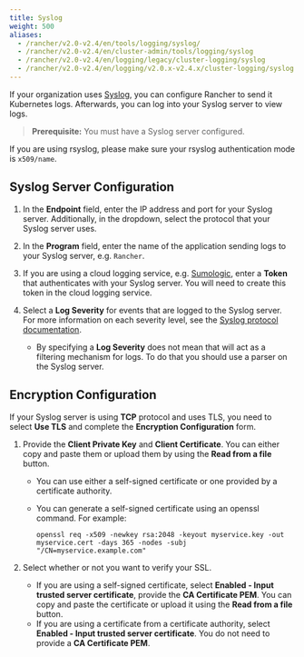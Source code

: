 ```yaml
---
title: Syslog
weight: 500
aliases:
  - /rancher/v2.0-v2.4/en/tools/logging/syslog/
  - /rancher/v2.0-v2.4/en/cluster-admin/tools/logging/syslog
  - /rancher/v2.0-v2.4/en/logging/legacy/cluster-logging/syslog
  - /rancher/v2.0-v2.4/en/logging/v2.0.x-v2.4.x/cluster-logging/syslog
---
```


If your organization uses [Syslog](https://tools.ietf.org/html/rfc5424), you can configure Rancher to send it Kubernetes logs. Afterwards, you can log into your Syslog server to view logs.

>**Prerequisite:** You must have a Syslog server configured.

If you are using rsyslog, please make sure your rsyslog authentication mode is `x509/name`.

## Syslog Server Configuration

1. In the **Endpoint** field, enter the IP address and port for your Syslog server. Additionally, in the dropdown, select the protocol that your Syslog server uses.

1. In the **Program** field, enter the name of the application sending logs to your Syslog server, e.g. `Rancher`.

1. If you are using a cloud logging service, e.g. [Sumologic](https://www.sumologic.com.md), enter a **Token** that authenticates with your Syslog server. You will need to create this token in the cloud logging service.

1. Select a **Log Severity** for events that are logged to the Syslog server. For more information on each severity level, see the [Syslog protocol documentation](https://tools.ietf.org/html/rfc5424#page-11).

    - By specifying a **Log Severity** does not mean that will act as a filtering mechanism for logs. To do that you should use a parser on the Syslog server.

## Encryption Configuration

If your Syslog server is using **TCP** protocol and uses TLS, you need to select **Use TLS** and complete the **Encryption Configuration** form.

1. Provide the **Client Private Key** and **Client Certificate**. You can either copy and paste them or upload them by using the **Read from a file** button.

    - You can use either a self-signed certificate or one provided by a certificate authority.

    - You can generate a self-signed certificate using an openssl command. For example:

         ```
         openssl req -x509 -newkey rsa:2048 -keyout myservice.key -out myservice.cert -days 365 -nodes -subj "/CN=myservice.example.com"
         ```

1. Select whether or not you want to verify your SSL.

    * If you are using a self-signed certificate, select **Enabled - Input trusted server certificate**, provide the **CA Certificate PEM**. You can copy and paste the certificate or upload it using the **Read from a file** button.  
    * If you are using a certificate from a certificate authority, select **Enabled - Input trusted server certificate**. You do not need to provide a **CA Certificate PEM**.
